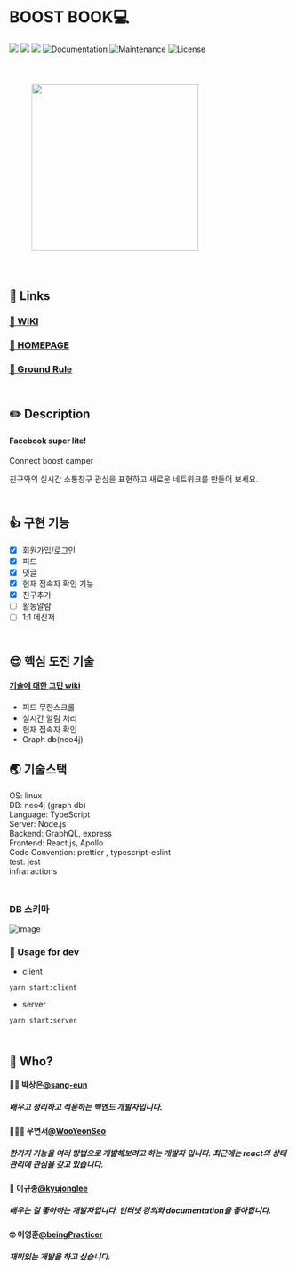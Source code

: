 # BOOST BOOK💻

<p>
  <img src="https://img.shields.io/badge/version-0.0.1-pink.svg" />
  <img src="https://img.shields.io/badge/nodejs-12.13.1-blue.svg" />
  <img src="https://img.shields.io/badge/neo4j-3.5-black.svg" />
  <img alt="Documentation" src="https://img.shields.io/badge/documentation-none-red.svg" target="_blank" />
  <img alt="Maintenance" src="https://img.shields.io/badge/Maintained-maybe-green.svg" />
  <img alt="License" src="https://img.shields.io/badge/License-MIT-d.svg" />
</p>  

<div style="padding: 40px">
<img src="https://i.imgur.com/oWWRTiw.png" width="300"/>
</div>

## :wave: Links
### [📃 WIKI](https://github.com/connect-foundation/2019-17/wiki)

### [🎲 HOMEPAGE](http://boostbook.shop)

### [🧱 Ground Rule](https://github.com/connect-foundation/2019-17/wiki/GROUND-RULE)


<div style="width:500px;height:10px"></div>

## ✏️ Description
####  Facebook super lite!
Connect boost camper 

친구와의 실시간 소통창구
관심을 표현하고 새로운 네트워크를 만들어 보세요.

<div style="width:500px;height:10px"></div>

## 👍 구현 기능
- [x] 회원가입/로그인
- [x] 피드
- [x] 댓글
- [x] 현재 접속자 확인 기능 
- [x] 친구추가 
- [ ] 활동알람
- [ ] 1:1 메신저

<div style="width:500px;height:10px"></div>

## 😎 핵심 도전 기술
#### [기술에 대한 고민 wiki]()
- 피드 무한스크롤
- 실시간 알림 처리
- 현재 접속자 확인
- Graph db(neo4j)

## 🌏 기술스택 

OS: linux  
DB: neo4j (graph db)  
Language: TypeScript   
Server: Node.js  
Backend: GraphQL, express  
Frontend: React.js, Apollo   
Code Convention: prettier , typescript-eslint  
test: jest  
infra: actions  


<div style="width:500px;height:10px"></div>

### DB 스키마
![image](https://user-images.githubusercontent.com/19178129/70308828-7a350700-184f-11ea-82d9-86b4eedb3b63.png)


### 📘 Usage for dev
- client
```
yarn start:client
```
- server
```
yarn start:server
```

<div style="width:500px;height:10px"></div>


## 🤔 Who?

#### 🙍‍♀️ 박상은[@sang-eun](https://github.com/sang-eun)
##### 배우고 정리하고 적용하는 백엔드 개발자입니다.

#### 👩🏻‍🍳 우연서[@WooYeonSeo](https://github.com/WooYeonSeo)
##### 한가지 기능을 여러 방법으로 개발해보려고 하는 개발자 입니다. 최근에는 react의 상태관리에 관심을 갖고 있습니다.

#### 🤗 이규종[@kyujonglee](https://github.com/kyujonglee)
##### 배우는 걸 좋아하는 개발자입니다. 인터넷 강의와 documentation을 좋아합니다.

#### 🤓 이영훈[@beingPracticer](https://github.com/beingPracticer)
##### 재미있는 개발을 하고 싶습니다.
